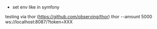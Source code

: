- set env like in symfony

testing via thor (https://github.com/observing/thor)
thor --amount 5000 ws://localhost:8087/?token=XXX
